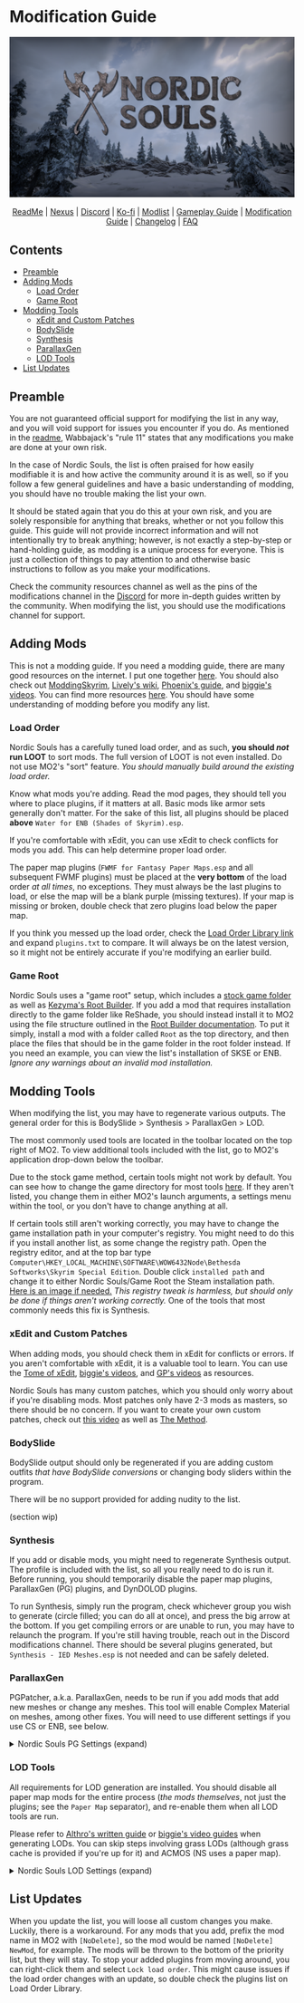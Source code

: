 # Modification Guide

![Banner](https://raw.githubusercontent.com/Geborgen/nordic-souls/main/.github/NordicSoulsBanner.png)

<p align="center">
  <a href="https://github.com/Geborgen/nordic-souls/blob/main/README.md">ReadMe</a> |
  <a href="https://www.nexusmods.com/skyrimspecialedition/mods/77497">Nexus</a> |
  <a href="https://discord.com/invite/9cRs3KPyuW">Discord</a> |
  <a href="https://ko-fi.com/geborgen">Ko-fi</a> |
  <a href="https://loadorderlibrary.com/lists/nordic-souls">Modlist</a> |
  <a href="https://github.com/Geborgen/nordic-souls/blob/main/GAMEPLAYGUIDE.md">Gameplay Guide</a> |
  <a href="https://github.com/Geborgen/nordic-souls/blob/main/MODIFICATIONGUIDE.md">Modification Guide</a> |
  <a href="https://github.com/Geborgen/nordic-souls/blob/main/CHANGELOG.md">Changelog</a> |
  <a href="https://github.com/Geborgen/nordic-souls/blob/main/FAQ.md">FAQ</a>
</p>

## Contents
- [Preamble](#preamble)
- [Adding Mods](#adding-mods)
  - [Load Order](#load-order)
  - [Game Root](#game-root)
- [Modding Tools](#modding-tools)
  - [xEdit and Custom Patches](#xedit-and-custom-patches)
  - [BodySlide](#bodyslide)
  - [Synthesis](#synthesis)
  - [ParallaxGen](#parallaxgen)
  - [LOD Tools](#lod-tools)
- [List Updates](#list-updates)

## Preamble

You are not guaranteed official support for modifying the list in any way, and you will void support for issues you encounter if you do. As mentioned in the [readme](https://github.com/Geborgen/nordic-souls/blob/main/README.md), Wabbajack's "rule 11" states that any modifications you make are done at your own risk. 

In the case of Nordic Souls, the list is often praised for how easily modifiable it is and how active the community around it is as well, so if you follow a few general guidelines and have a basic understanding of modding, you should have no trouble making the list your own.

It should be stated again that you do this at your own risk, and you are solely responsible for anything that breaks, whether or not you follow this guide. This guide will not provide incorrect information and will not intentionally try to break anything; however, is not exactly a step-by-step or hand-holding guide, as modding is a unique process for everyone. This is just a collection of things to pay attention to and otherwise basic instructions to follow as you make your modifications.

Check the community resources channel as well as the pins of the modifications channel in the [Discord](https://discord.com/invite/9cRs3KPyuW) for more in-depth guides written by the community. When modifying the list, you should use the modifications channel for support.

## Adding Mods

This is not a modding guide. If you need a modding guide, there are many good resources on the internet. I put one together [here](https://sites.google.com/view/skyrimsemoddingguide). You should also check out [ModdingSkyrim](https://moddingskyrim.com/), [Lively's wiki](https://github.com/LivelyDismay/Learn-To-Mod/wiki), [Phoenix's guide](https://thephoenixflavour.com/bg/), and [biggie's videos](https://www.youtube.com/watch?v=5cHJ0i7hE2U&list=PLQVRNa_qhFsrNmcAn80ImEh0HXiTsNUyY). You can find more resources [here](https://sites.google.com/view/skyrimsemoddingguide/the-guide/other-resources). You should have some understanding of modding before you modify any list.

### Load Order

Nordic Souls has a carefully tuned load order, and as such, **you should *not* run LOOT** to sort mods. The full version of LOOT is not even installed. Do not use MO2's "sort" feature. *You should manually build around the existing load order.*

Know what mods you're adding. Read the mod pages, they should tell you where to place plugins, if it matters at all. Basic mods like armor sets generally don't matter. For the sake of this list, all plugins should be placed **above** `Water for ENB (Shades of Skyrim).esp`.

If you're comfortable with xEdit, you can use xEdit to check conflicts for mods you add. This can help determine proper load order.

The paper map plugins (`FWMF for Fantasy Paper Maps.esp` and all subsequent FWMF plugins) must be placed at the **very bottom** of the load order *at all times*, no exceptions. They must always be the last plugins to load, or else the map will be a blank purple (missing textures). If your map is missing or broken, double check that zero plugins load below the paper map.

If you think you messed up the load order, check the [Load Order Library link](https://loadorderlibrary.com/lists/nordic-souls) and expand `plugins.txt` to compare. It will always be on the latest version, so it might not be entirely accurate if you're modifying an earlier build.

### Game Root

Nordic Souls uses a "game root" setup, which includes a [stock game folder](https://github.com/The-Animonculory/Modding-Resources/blob/main/Stock%20Game%20Setup.md) as well as [Kezyma's Root Builder](https://www.nexusmods.com/skyrimspecialedition/mods/31720). If you add a mod that requires installation directly to the game folder like ReShade, you should instead install it to MO2 using the file structure outlined in the [Root Builder documentation](https://kezyma.github.io/?p=rootbuilder). To put it simply, install a mod with a folder called `Root` as the top directory, and then place the files that should be in the game folder in the root folder instead. If you need an example, you can view the list's installation of SKSE or ENB. *Ignore any warnings about an invalid mod installation.*

## Modding Tools

When modifying the list, you may have to regenerate various outputs. The general order for this is BodySlide > Synthesis > ParallaxGen > LOD.

The most commonly used tools are located in the toolbar located on the top right of MO2. To view additional tools included with the list, go to MO2's application drop-down below the toolbar.

Due to the stock game method, certain tools might not work by default. You can see how to change the game directory for most tools [here](https://github.com/The-Animonculory/Modding-Resources/blob/main/Stock%20Game%20Setup.md). If they aren't listed, you change them in either MO2's launch arguments, a settings menu within the tool, or you don't have to change anything at all.

If certain tools still aren't working correctly, you may have to change the game installation path in your computer's registry. You might need to do this if you install another list, as some change the registry path. Open the registry editor, and at the top bar type `Computer\HKEY_LOCAL_MACHINE\SOFTWARE\WOW6432Node\Bethesda Softworks\Skyrim Special Edition`. Double click `installed path` and change it to either Nordic Souls/Game Root the Steam installation path. [Here is an image if needed.](https://i.imgur.com/DfCAUYS.png) *This registry tweak is harmless, but should only be done if things aren't working correctly.* One of the tools that most commonly needs this fix is Synthesis.

### xEdit and Custom Patches

When adding mods, you should check them in xEdit for conflicts or errors. If you aren't comfortable with xEdit, it is a valuable tool to learn. You can use the [Tome of xEdit](https://tes5edit.github.io/docs/), [biggie's videos](https://www.youtube.com/watch?v=5cHJ0i7hE2U&list=PLQVRNa_qhFsrNmcAn80ImEh0HXiTsNUyY), and [GP's videos](https://www.youtube.com/watch?v=YCAmgBm6o8I&list=PLlN8weLk86XiGXJI4DaRa1QIq1zhDpD8V) as resources.

Nordic Souls has many custom patches, which you should only worry about if you're disabling mods. Most patches only have 2-3 mods as masters, so there should be no concern. If you want to create your own custom patches, check out [this video](https://www.youtube.com/watch?v=eO9B8xMWRP0) as well as [The Method](https://tes5edit.github.io/docs/6-themethod.html).

### BodySlide

BodySlide output should only be regenerated if you are adding custom outfits *that have BodySlide conversions* or changing body sliders within the program.

There will be no support provided for adding nudity to the list.

(section wip)

### Synthesis

If you add or disable mods, you might need to regenerate Synthesis output. The profile is included with the list, so all you really need to do is run it. Before running, you should temporarily disable the paper map plugins, ParallaxGen (PG) plugins, and DynDOLOD plugins.

To run Synthesis, simply run the program, check whichever group you wish to generate (circle filled; you can do all at once), and press the big arrow at the bottom. If you get compiling errors or are unable to run, you may have to relaunch the program. If you're still having trouble, reach out in the Discord modifications channel. There should be several plugins generated, but `Synthesis - IED Meshes.esp` is not needed and can be safely deleted.

### ParallaxGen

PGPatcher, a.k.a. ParallaxGen, needs to be run if you add mods that add new meshes or change any meshes. This tool will enable Complex Material on meshes, among other fixes. You will need to use different settings if you use CS or ENB, see below.

<details>
<summary>Nordic Souls PG Settings (expand)</summary>

### ParallaxGen Settings for ENB

![PG Settings ENB](https://raw.githubusercontent.com/Geborgen/nordic-souls/refs/heads/main/.github/NS%20ParallaxGen%20Settings%20ENB.png)

### ParallaxGen Settings for CS

![PG Settings CS](https://raw.githubusercontent.com/Geborgen/nordic-souls/refs/heads/main/.github/NS%20ParallaxGen%20Settings%20CS.png)

</details>

### LOD Tools

All requirements for LOD generation are installed. You should disable all paper map mods for the entire process (*the mods themselves*, not just the plugins; see the `Paper Map` separator), and re-enable them when all LOD tools are run.

Please refer to [Althro's written guide](https://github.com/The-Animonculory/Modding-Resources/blob/main/DynDOLOD.md) or [biggie's video guides](https://www.youtube.com/watch?v=5cHJ0i7hE2U&list=PLQVRNa_qhFsrNmcAn80ImEh0HXiTsNUyY) when generating LODs. You can skip steps involving grass LODs (although grass cache is provided if you're up for it) and ACMOS (NS uses a paper map).

<details>
<summary>Nordic Souls LOD Settings (expand)</summary>

### xLODGen Settings

![xLODGen Settings](https://raw.githubusercontent.com/Geborgen/nordic-souls/refs/heads/main/.github/NS%20xLODGen%20Settings.png)

For xLODGen, make sure every worldspace is selected on the left panel. Also make sure ONLY `Terrain LOD` is checked, don't generate anything else with this tool.

### TexGen Settings

![TexGen Settings](https://raw.githubusercontent.com/Geborgen/nordic-souls/refs/heads/main/.github/NS%20TexGen%20Settings.png)

### DynDOLOD Settings

![TexGen Settings](https://raw.githubusercontent.com/Geborgen/nordic-souls/refs/heads/main/.github/NS%20DynDOLOD%20Settings.png)

For DynDOLOD, additional steps may be needed to ensure LODs generate in Bruma. By default the `BSHeartland` worldspace is ignored. To enable the worldspace, edit `Nordic Souls\Tools\DynDOLOD\Edit Scripts\DynDOLOD\Configs\DynDOLOD_SSE_worldspace_ignore.txt` and remove/change the line `BSHeartland.esm;000A764B;BSHeartland`. Just adding an X in front would be enough for it to show in the world selection menu again. (Copied from [Bruma - All Fixes for Custom LODs](https://www.nexusmods.com/skyrimspecialedition/mods/143795) mod page.)

When you launch DynDOLOD, make sure every worldspace is selected at the top. Then, you can select either `Low`, `Medium`, or `High` depending on performance (low settings have the best performance, high settings have the best quality/most number of objects generated). NS uses medium settings for a good balance.

Make sure you right click and edit the tree settings as seen in the screenshot (`LOD Level 4` = `Billboard 4`, `LOD Level 8` = `Billboard 4`, `LOD Level 16` = `Billboard1`, etc.).

You should also right click and add a new rule called "mountain", and add the settings as seen (`LOD Level 4` = `Level0`, `LOD Level 8` = `Level0`, `LOD Level 16` = `Level1`, etc.).

You should edit these rules AFTER you select Low, Medium, or High.

</details>

## List Updates

When you update the list, you will loose all custom changes you make. Luckily, there is a workaround. For any mods that you add, prefix the mod name in MO2 with `[NoDelete]`, so the mod would be named `[NoDelete] NewMod`, for example. The mods will be thrown to the bottom of the priority list, but they will stay. To stop your added plugins from moving around, you can right-click them and select `Lock load order`. This might cause issues if the load order changes with an update, so double check the plugins list on Load Order Library.
